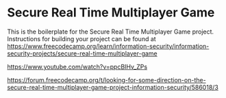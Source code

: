 # Secure Real Time Multiplayer Game

This is the boilerplate for the Secure Real Time Multiplayer Game project. Instructions for building your project can be found at https://www.freecodecamp.org/learn/information-security/information-security-projects/secure-real-time-multiplayer-game

https://www.youtube.com/watch?v=ppcBIHv_ZPs

https://forum.freecodecamp.org/t/looking-for-some-direction-on-the-secure-real-time-multiplayer-game-project-information-security/586018/3
